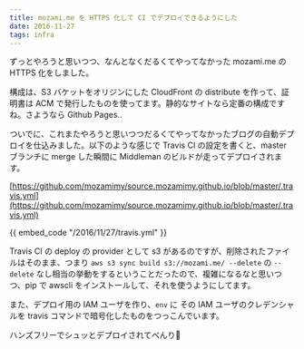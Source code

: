 ```yaml
---
title: mozami.me を HTTPS 化して CI でデプロイできるようにした
date: 2016-11-27
tags: infra
---
```


ずっとやろうと思いつつ、なんとなくだるくてやってなかった mozami.me の HTTPS 化をしました。

構成は、S3 バケットをオリジンにした CloudFront の distribute を作って、証明書は ACM で発行したものを使ってます。静的なサイトなら定番の構成ですね。さようなら Github Pages..

ついでに、これまたやろうと思いつつだるくてやってなかったブログの自動デプロイを仕込みました。以下のような感じで Travis CI の設定を書くと、master ブランチに merge した瞬間に Middleman のビルドが走ってデプロイされます。

[https://github.com/mozamimy/source.mozamimy.github.io/blob/master/.travis.yml](https://github.com/mozamimy/source.mozamimy.github.io/blob/master/.travis.yml)

<p>
{{ embed_code "/2016/11/27/travis.yml" }}
</p>

Travis CI の deploy の provider として s3 があるのですが、削除されたファイルはそのまま、つまり `aws s3 sync build s3://mozami.me/ --delete` の `--delete` なし相当の挙動をするということだったので、複雑になるなと思いつつ、pip で awscli をインストールして、それを使うようにしてます。

また、デプロイ用の IAM ユーザを作り、`env` に その IAM ユーザのクレデンシャルを travis コマンドで暗号化したものをつっこんでいます。

ハンズフリーでシュッとデプロイされてべんり🐰
